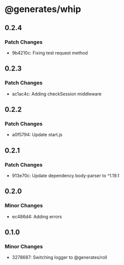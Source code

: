 # @generates/whip

## 0.2.4

### Patch Changes

- 9b4210c: Fixing test request method

## 0.2.3

### Patch Changes

- ac1ac4c: Adding checkSession middleware

## 0.2.2

### Patch Changes

- a0f5794: Update start.js

## 0.2.1

### Patch Changes

- 913e70c: Update dependency body-parser to ^1.19.1

## 0.2.0

### Minor Changes

- ec486d4: Adding errors

## 0.1.0

### Minor Changes

- 3278687: Switching logger to @generates/roll
